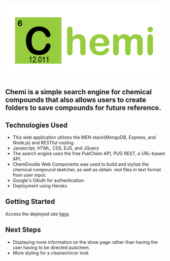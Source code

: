 ![Logo](/public/images/ChemiLogo.png "Chemi logo")
## Chemi is a simple search engine for chemical compounds that also allows users to create folders to save compounds for future reference.


## Technologies Used
* This web application utilizes the MEN stack(MongoDB, Express, and Node.js) and RESTful routing.
* Javascript, HTML, CSS, EJS, and JQuery  
* The search engine uses the free PubChem API, PUG REST, a URL-based API.  
* ChemDoodle Web Components was used to build and stylize the chemical compound sketcher, as well as obtain .mol files in text format from user input.
* Google's OAuth for authentication
* Deployment using Heroku  


## Getting Started
Access the deployed site [here](https://chemi.herokuapp.com/ "Chemi").


## Next Steps
* Displaying more information on the show page rather than having the user having to be directed pubchem.
* More styling for a cleaner/nicer look